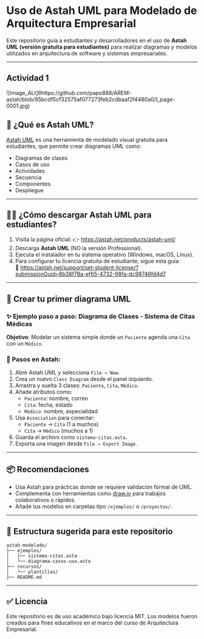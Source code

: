# Uso de Astah UML para Modelado de Arquitectura Empresarial

Este repositorio guía a estudiantes y desarrolladores en el uso de **Astah UML (versión gratuita para estudiantes)** para realizar diagramas y modelos utilizados en arquitectura de software y sistemas empresariales.

---

## Actividad 1 
![Image_ALt]8https://github.com/papo888/AREM-astah/blob/95bcdf5cf32575af077273feb2cdbaaf2f4480a0/l_page-0001.jpg)

## 🧩 ¿Qué es Astah UML?

[Astah UML](https://astah.net/products/astah-uml/) es una herramienta de modelado visual gratuita para estudiantes, que permite crear diagramas UML como:

- Diagramas de clases
- Casos de uso
- Actividades
- Secuencia
- Componentes
- Despliegue

---

## 🧑‍🎓 ¿Cómo descargar Astah UML para estudiantes?

1. Visita la página oficial: 👉 https://astah.net/products/astah-uml/
2. Descarga **Astah UML** (NO la versión Professional).
3. Ejecuta el instalador en tu sistema operativo (Windows, macOS, Linux).
4. Para configurar tu licencia gratuita de estudiante, sigue esta guía:  
   🔗 https://astah.net/support/set-student-license/?submissionGuid=8b38f78a-ef65-4732-98fa-dc98746fd4d7

---

## 🧾 Crear tu primer diagrama UML

### ✨ Ejemplo paso a paso: Diagrama de Clases - Sistema de Citas Médicas

**Objetivo**: Modelar un sistema simple donde un `Paciente` agenda una `Cita` con un `Médico`.

### 📝 Pasos en Astah:

1. Abre Astah UML y selecciona `File → New`.
2. Crea un nuevo `Class Diagram` desde el panel izquierdo.
3. Arrastra y suelta 3 clases: `Paciente`, `Cita`, `Médico`.
4. Añade atributos como:
   - `Paciente`: nombre, correo
   - `Cita`: fecha, estado
   - `Médico`: nombre, especialidad
5. Usa `Association` para conectar:
   - `Paciente` → `Cita` (1 a muchos)
   - `Cita` → `Médico` (muchos a 1)
6. Guarda el archivo como `sistema-citas.asta`.
7. Exporta una imagen desde `File → Export Image`.

---

## 📦 Recomendaciones

- Usa Astah para prácticas donde se requiere validación formal de UML.
- Complementa con herramientas como [draw.io](https://app.diagrams.net) para trabajos colaborativos o rápidos.
- Añade tus modelos en carpetas tipo `/ejemplos/` o `/proyectos/`.

---

## 📁 Estructura sugerida para este repositorio

```
astah-modelado/
├── ejemplos/
│   ├── sistema-citas.asta
│   └── diagrama-casos-uso.asta
├── recursos/
│   └── plantillas/
├── README.md
```

---

## ✅ Licencia

Este repositorio es de uso académico bajo licencia MIT. Los modelos fueron creados para fines educativos en el marco del curso de Arquitectura Empresarial.
